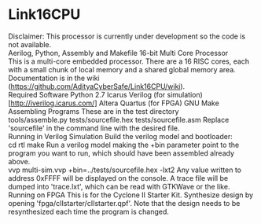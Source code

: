 # Link16CPU
Disclaimer: This processor is currently under development so the code is not available.
<br />
Aerilog, Python, Assembly and Makefile 16-bit Multi Core Processor
<br />
This is a multi-core embedded processor. There are a 16 RISC cores, each with a small chunk of local memory and a shared global memory area. Documentation is in the wiki (https://github.com/AdityaCyberSafe/Link16CPU/wiki).
<br />
Required Software
Python 2.7
Icarus Verilog (for simulation) [http://iverilog.icarus.com/]
Altera Quartus (for FPGA)
GNU Make
Assembling Programs
These are in the test directory
<br />
tools/assemble.py tests/sourcefile.hex tests/sourcefile.asm
Replace 'sourcefile' in the command line with the desired file.
<br />
Running in Verilog Simulation
Build the verilog model and bootloader:
<br />
 cd rtl
 make
Run a verilog model making the +bin parameter point to the program you want to run, which should have been assembled already above.
<br />
 vvp multi-sim.vvp +bin=../tests/sourcefile.hex -lxt2
Any value written to address 0xFFFF will be displayed on the console. A trace file will be dumped into 'trace.lxt', which can be read with GTKWave or the like.
<br />
Running on FPGA
This is for the Cyclone II Starter Kit. Synthesize design by opening 'fpga/cIIstarter/cIIstarter.qpf'. Note that the design needs to be resynthesized each time the program is changed.
